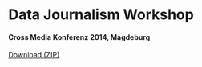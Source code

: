 Data Journalism Workshop
========================

#### Cross Media Konferenz 2014, Magdeburg


[Download (ZIP)](https://github.com/syntop/data-journalism-workshop/archive/master.zip)
